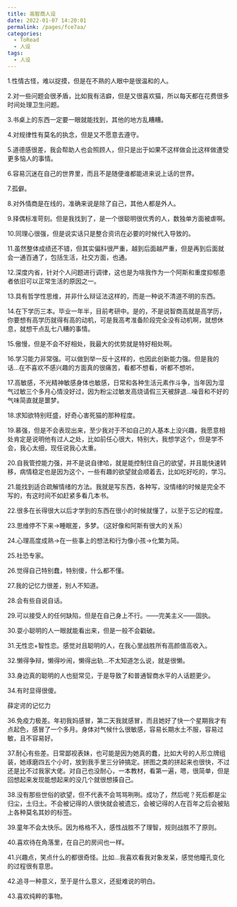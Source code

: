 ```yaml
---
title: 高智商人设
date: 2022-01-07 14:20:01
permalink: /pages/fce7aa/
categories:
  - ToRead
  - 人设
tags:
  - 人设
---
```





1.性情古怪，难以捉摸，但是在不熟的人眼中是很温和的人。

2.对一些问题会很矛盾，比如我有洁癖，但是又很喜欢猫，所以每天都在花费很多时间处理卫生问题。

3.书桌上的东西一定要一眼就能找到，其他的地方乱糟糟。

4.对规律性有莫名的执念，但是又不愿意去遵守。

5.道德感很差，我会帮助人也会照顾人，但只是出于如果不这样做会比这样做遭受更多恼人的事情。

6.容易沉迷在自己的世界里，而且不是随便谁都能进来说上话的世界。

7.孤僻。

8.对外情商是在线的，准确来说是除了自己，其他人都是外人。

9.择偶标准苛刻。但是我找到了，是一个很聪明很优秀的人，数独单方面被虐啊。

10.同理心很强，但是说实话只是整合资讯在必要的时候代入导致的。

11.虽然整体成绩还不错，但其实偏科很严重，越到后面越严重，但是再到后面就会一通百通了，包括生活，社交方面，也通。

12.深度内省，针对个人问题进行调律，这也是为啥我作为一个阿斯和重度抑郁患者依旧可以正常生活的原因之一。

13.具有哲学性思维，并非什么辩证法这样的，而是一种说不清道不明的东西。

14.在下学历三本。毕业一年半，目前考研中。是的，不是说智商高就是高学历，你要想有高学历就得有高的动机，可是我高考准备阶段完全没有动机啊，就想休息，就想干点乱七八糟的事情。

15.傲慢，但是不会不好相处，我最大的优势就是特好相处啊。

16.学习能力非常强。可以做到举一反十这样的，也因此创新能力强。但是我的话…在不喜欢不感兴趣的方面真的很痛苦，看都不想看，听都不想听。

17.高敏感，不光精神敏感身体也敏感，日常和各种生活元素作斗争，当年因为湿气过敏三个多月心情没好过，因为粉尘过敏发高烧请假三天被辞退…噪音和不好的气味简直就是噩梦。

18.求知欲特别旺盛，好奇心害死猫的那种程度。

19.慕强，但是不会表现出来，至少我对于不如自己的人基本上没兴趣，我愿意相处肯定是说明他有过人之处，比如前任心很大，特别大，我想学这个，但是学不会，我心太细，现任说我心太重。

20.自我管控能力强，并不是说自律哈，就是能控制住自己的欲望，并且能快速转移，病情稳定也是因为这个，一些有趣的欲望就会顺着去，比如吃好吃的，学习。

21.能找到适合疏解情绪的方法。我就是写东西，各种写，没情绪的时候是完全不写的，有这时间不如赶紧多看几本书。

22.很多在长得很大以后才学到的东西在很小的时候就懂了，以至于忘记的程度。

23.思维停不下来→睡眠差，多梦。（这好像和阿斯有很大的关系）

24.心理高度成熟→在一些事上的想法和行为像小孩→化繁为简。

25.社恐专家。

26.觉得自己特别蠢，特别傻，什么都不懂。

27.我的记忆力很差，别人不知道。

28.会有些自说自话。

29.可以接受人的任何缺陷，但是在自己身上不行。——完美主义——固执。

30.耍小聪明的人一眼就能看出来，但是一般不会戳破。

31.无性恋+智性恋。感觉对且聪明的人，在我心里战胜所有高颜值高收入。

32.懒得争辩，懒得吵闹，懒得出轨…不太知道怎么说，就是很懒。

33.身边真的聪明的人也挺常见，于是导致了和普通智商水平的人话题更少。

34.有时显得很傻。

薛定谔的记忆力

36.免疫力极差。年初我妈感冒，第二天我就感冒，而且她好了快一个星期我才有点起色，感冒了一个多月。身体对气候什么很敏感，容易长期水土不服，容易过敏，且不容易好。

37.耐心有些差。日常鄙视表妹，也可能是因为她真的蠢，比如大号的人形立牌组装，她琢磨四五个小时，放到我手里三分钟搞定。拼图之类的拼起来也很快，不过还是比不过我家大佬。对自己也没耐心，一本教材，看第一遍，嗯，很简单，但是回想起来发现能想起来的没几个就很想揍自己。

38.没有那些世俗的欲望，但不代表不会骂骂咧咧。成功了，然后呢？死后都是尘归尘，土归土。不会被记得的人很快就会被遗忘，会被记得的人在百年之后会被贴上各种莫名其妙的标签。

39.童年不会太快乐。因为格格不入，感性战胜不了理智，规则战胜不了原则。

40.喜欢待在角落里，在自己的房间也一样。

41.兴趣点，笑点什么的都很奇怪。比如…我喜欢看我对象发呆，感觉他瞳孔变化的过程很有意思。

42.追寻一种意义，至于是什么意义，还挺难说的明白。

43.喜欢纯粹的事物。